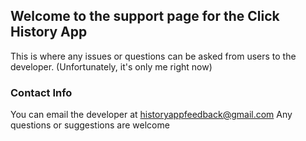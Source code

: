 ## Welcome to the support page for the Click History App

This is where any issues or questions can be asked from users to the developer. (Unfortunately, it's only me right now)

### Contact Info

You can email the developer at historyappfeedback@gmail.com
Any questions or suggestions are welcome
